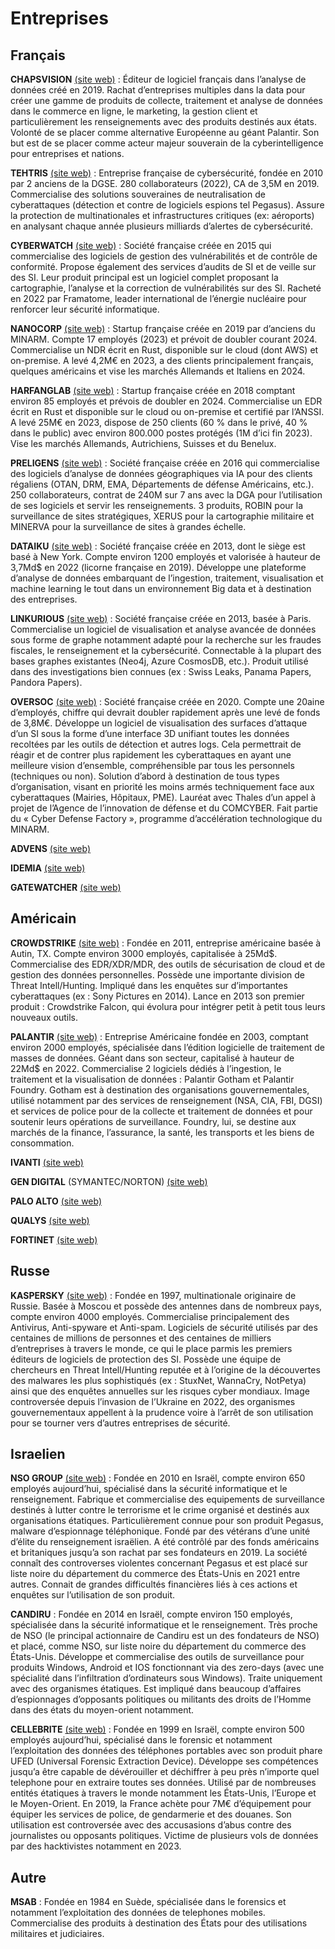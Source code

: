 # Entreprises

## Français

**CHAPSVISION** [(site web)](https://www.chapsvision.fr/) : Éditeur de logiciel français dans l’analyse de données créé en 2019. Rachat d’entreprises multiples dans la data pour créer une gamme de produits de collecte, traitement et analyse de données dans le commerce en ligne, le marketing, la gestion client et particulièrement les renseignements avec des produits destinés aux états. Volonté de se placer comme alternative Européenne au géant Palantir. Son but est de se placer comme acteur majeur souverain de la cyberintelligence pour entreprises et nations.

**TEHTRIS** [(site web)](https://tehtris.com/fr/) : Entreprise française de cybersécurité, fondée en 2010 par 2 anciens de la DGSE. 280 collaborateurs (2022), CA de 3,5M en 2019. Commercialise des solutions souveraines de neutralisation de cyberattaques (détection et contre de logiciels espions tel Pegasus). Assure la protection de multinationales et infrastructures critiques (ex: aéroports) en analysant chaque année plusieurs milliards d’alertes de cybersécurité.

**CYBERWATCH** [(site web)](https://cyberwatch.fr/) : Société française créée en 2015 qui commercialise des logiciels de gestion des vulnérabilités et de contrôle de conformité. Propose également des services d’audits de SI et de veille sur des SI. Leur produit principal est un logiciel complet proposant la cartographie, l’analyse et la correction de vulnérabilités sur des SI. Racheté en 2022 par Framatome, leader international de l’énergie nucléaire pour renforcer leur sécurité informatique.

**NANOCORP** [(site web)](https://www.nanocorp.ai/fr) : Startup française créée en 2019 par d’anciens du MINARM. Compte 17 employés (2023) et prévoit de doubler courant 2024. Commercialise un NDR écrit en Rust, disponible sur le cloud (dont AWS) et on-premise. A levé 4,2M€ en 2023, a des clients principalement français, quelques américains et vise les marchés Allemands et Italiens en 2024.

**HARFANGLAB** [(site web)](https://harfanglab.io/) : Startup française créée en 2018 comptant environ 85 employés et prévois de doubler en 2024. Commercialise un EDR écrit en Rust et disponible sur le cloud ou on-premise et certifié par l’ANSSI. A levé 25M€ en 2023, dispose de 250 clients (60 % dans le privé, 40 % dans le public) avec environ 800.000 postes protégés (1M d’ici fin 2023). Vise les marchés Allemands, Autrichiens, Suisses et du Benelux.

**PRELIGENS** [(site web)](https://www.preligens.com/fr) : Société française créée en 2016 qui commercialise des logiciels d’analyse de données géographiques via IA pour des clients régaliens (OTAN, DRM, EMA, Départements de défense Américains, etc.). 250 collaborateurs, contrat de 240M sur 7 ans avec la DGA pour l’utilisation de ses logiciels et servir les renseignements. 3 produits, ROBIN pour la surveillance de sites stratégiques, XERUS pour la cartographie militaire et MINERVA pour la surveillance de sites à grandes échelle.

**DATAIKU** [(site web)](https://www.dataiku.com/) : Société française créée en 2013, dont le siège est basé à New York. Compte environ 1200 employés et valorisée à hauteur de 3,7Md$ en 2022 (licorne française en 2019). Développe une plateforme d’analyse de données embarquant de l’ingestion, traitement, visualisation et machine learning le tout dans un environnement Big data et à destination des entreprises.

**LINKURIOUS** [(site web)](https://linkurious.com/) : Société française créée en 2013, basée à Paris. Commercialise un logiciel de visualisation et analyse avancée de données sous forme de graphe notamment adapté pour la recherche sur les fraudes fiscales, le renseignement et la cybersécurité. Connectable à la plupart des bases graphes existantes (Neo4j, Azure CosmosDB, etc.). Produit utilisé dans des investigations bien connues (ex : Swiss Leaks, Panama Papers, Pandora Papers).

**OVERSOC** [(site web)](https://fr.oversoc.com/) : Société française créée en 2020. Compte une 20aine d’employés, chiffre qui devrait doubler rapidement après une levé de fonds de 3,8M€. Développe un logiciel de visualisation des surfaces d’attaque d’un SI sous la forme d’une interface 3D unifiant toutes les données recoltées par les outils de détection et autres logs. Cela permettrait de réagir et de contrer plus rapidement les cyberattaques en ayant une meilleure vision d’ensemble, compréhensible par tous les personnels (techniques ou non). Solution d’abord à destination de tous types d’organisation, visant en priorité les moins armés techniquement face aux cyberattaques (Mairies, Hôpitaux, PME). Lauréat avec Thales d’un appel à projet de l’Agence de l’innovation de défense et du COMCYBER. Fait partie du « Cyber Defense Factory », programme d’accélération technologique du MINARM.

**ADVENS** [(site web)](https://www.advens.fr/)

**IDEMIA** [(site web)](https://www.idemia.com/fr)

**GATEWATCHER** [(site web)](https://www.gatewatcher.com/)

## Américain

**CROWDSTRIKE** [(site web)](https://www.crowdstrike.com/en-us/) : Fondée en 2011, entreprise américaine basée à Autin, TX. Compte environ 3000 employés, capitalisée à 25Md$. Commercialise des EDR/XDR/MDR, des outils de sécurisation de cloud et de gestion des données personnelles. Possède une importante division de Threat Intell/Hunting. Impliqué dans les enquêtes sur d’importantes cyberattaques (ex : Sony Pictures en 2014). Lance en 2013 son premier produit : Crowdstrike Falcon, qui évolura pour intégrer petit à petit tous leurs nouveaux outils.

**PALANTIR** [(site web)](https://www.palantir.com/) : Entreprise Américaine fondée en 2003, comptant environ 2000 employés, spécialisée dans l’édition logicielle de traitement de masses de données. Géant dans son secteur, capitalisé à hauteur de 22Md$ en 2022. Commercialise 2 logiciels dédiés à l’ingestion, le traitement et la visualisation de données : Palantir Gotham et Palantir Foundry. Gotham est à destination des organisations gouvernementales, utilisé notamment par des services de renseignement (NSA, CIA, FBI, DGSI) et services de police pour de la collecte et traitement de données et pour soutenir leurs opérations de surveillance. Foundry, lui, se destine aux marchés de la finance, l’assurance, la santé, les transports et les biens de consommation.

**IVANTI** [(site web)](https://www.ivanti.com/fr/)

**GEN DIGITAL** (SYMANTEC/NORTON) [(site web)](https://www.gendigital.com/us/en/)

**PALO ALTO** [(site web)](https://www.paloaltonetworks.com/)

**QUALYS** [(site web)](https://www.qualys.com/)

**FORTINET** [(site web)](https://www.fortinet.com/fr)

## Russe

**KASPERSKY** [(site web)](https://www.kaspersky.fr/) : Fondée en 1997, multinationale originaire de Russie. Basée à Moscou et possède des antennes dans de nombreux pays, compte environ 4000 employés. Commercialise principalement des Antivirus, Anti-spyware et Anti-spam. Logiciels de sécurité utilisés par des centaines de millions de personnes et des centaines de milliers d’entreprises à travers le monde, ce qui le place parmis les premiers éditeurs de logiciels de protection des SI. Possède une équipe de chercheurs en Threat Intell/Hunting reputée et à l’origine de la découvertes des malwares les plus sophistiqués (ex : StuxNet, WannaCry, NotPetya) ainsi que des enquêtes annuelles sur les risques cyber mondiaux. Image controversée depuis l’invasion de l’Ukraine en 2022, des organismes gouvernementaux appellent à la prudence voire à l’arrêt de son utilisation pour se tourner vers d’autres entreprises de sécurité.

## Israelien

**NSO GROUP** [(site web)](https://www.nsogroup.com/) : Fondée en 2010 en Israël, compte environ 650 employés aujourd’hui, spécialisé dans la sécurité informatique et le renseignement. Fabrique et commercialise des equipements de surveillance destinés à lutter contre le terrorisme et le crime organisé et destinés aux organisations étatiques. Particulièrement connue pour son produit Pegasus, malware d’espionnage téléphonique. Fondé par des vétérans d’une unité d’élite du renseignement israëlien. A été contrôlé par des fonds américains et britaniques jusqu’a son rachat par ses fondateurs en 2019. La société connaît des controverses violentes concernant Pegasus et est placé sur liste noire du département du commerce des États-Unis en 2021 entre autres. Connait de grandes difficultés financières liés à ces actions et enquêtes sur l’utilisation de son produit.

**CANDIRU** : Fondée en 2014 en Israël, compte environ 150 employés, spécialisée dans la sécurité informatique et le renseignement. Très proche de NSO (le principal actionnaire de Candiru est un des fondateurs de NSO) et placé, comme NSO, sur liste noire du département du commerce des États-Unis. Développe et commercialise des outils de surveillance pour produits Windows, Android et IOS fonctionnant via des zero-days (avec une spécialité dans l’infiltration d’ordinateurs sous Windows). Traite uniquement avec des organismes étatiques. Est impliqué dans beaucoup d’affaires d’espionnages d’opposants politiques ou militants des droits de l’Homme dans des états du moyen-orient notamment.

**CELLEBRITE** [(site web)](https://cellebrite.com/fr/accueil/) : Fondée en 1999 en Israël, compte environ 500 employés aujourd’hui, spécialisé dans le forensic et notamment l’exploitation des données des téléphones portables avec son produit phare UFED (Universal Forensic Extraction Device). Développe ses compétences jusqu’a être capable de dévérouiller et déchiffrer à peu près n’importe quel telephone pour en extraire toutes ses données. Utilisé par de nombreuses entités étatiques à travers le monde notamment les États-Unis, l’Europe et le Moyen-Orient. En 2019, la France achète pour 7M€ d’équipement pour équiper les services de police, de gendarmerie et des douanes. Son utilisation est controversée avec des accusasions d’abus contre des journalistes ou opposants politiques. Victime de plusieurs vols de données par des hacktivistes notamment en 2023.

## Autre

**MSAB** : Fondée en 1984 en Suède, spécialisée dans le forensics et notamment l’exploitation des données de telephones mobiles. Commercialise des produits à destination des États pour des utilisations militaires et judiciaires.